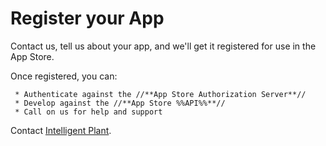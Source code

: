 # Register your App

Contact us, tell us about your app, and we'll get it registered for use
in the App Store.

Once registered, you can:

``` 
 * Authenticate against the //**App Store Authorization Server**// 
 * Develop against the //**App Store %%API%%**//
 * Call on us for help and support
```

Contact [Intelligent
Plant](http://www.intelligentplant.com/contact.html).
